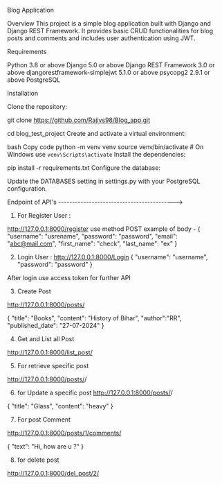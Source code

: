 Blog Application

Overview
This project is a simple blog application built with Django and Django REST Framework. It provides basic CRUD functionalities for blog posts and comments and includes user authentication using JWT.


Requirements

Python 3.8 or above
Django 5.0 or above
Django REST Framework 3.0 or above
djangorestframework-simplejwt 5.1.0 or above
psycopg2 2.9.1 or above
PostgreSQL 


Installation

Clone the repository:

git clone https://github.com/Rajivs98/Blog_app.git

cd blog_test_project
Create and activate a virtual environment:

bash
Copy code
python -m venv venv
source venv/bin/activate  # On Windows use `venv\Scripts\activate`
Install the dependencies:


pip install -r requirements.txt
Configure the database:

Update the DATABASES setting in settings.py with your PostgreSQL configuration.


Endpoint of API's ------------------------------------------>

1. For Register User : 

http://127.0.0.1:8000/register   use method POST
example of body - 
{
    "username": "usrename",
    "password": "password",
    "email": "abc@mail.com",
    "first_name": "check",
    "last_name": "ex"
}

2. Login User :
http://127.0.0.1:8000/Login
{
  "username": "username",
  "password": "password"
}

After login use access token for further API

3. Create Post

http://127.0.0.1:8000/posts/ 

{
  "title": "Books",
  "content": "History of Bihar",
  "author":"RR",
  "published_date": "27-07-2024"
}

4. Get and List all Post 

http://127.0.0.1:8000/list_post/


5. For retrieve specific post 

http://127.0.0.1:8000/posts/<id>/ 

6. for Update a specific post
http://127.0.0.1:8000/posts/<id>/  

{
  "title": "Glass",
  "content": "heavy"
}

7. For post Comment 

http://127.0.0.1:8000/posts/1/comments/

{
  "text": "Hi, how are u ?"
}

8. for delete post

http://127.0.0.1:8000/del_post/2/
